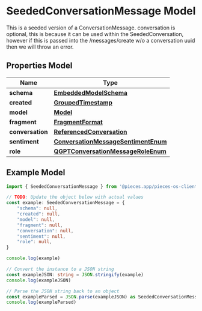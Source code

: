 
# SeededConversationMessage Model

This is a seeded version of a ConversationMessage.  conversation is optional, this is because it can be used within the SeededConversation, however if this is passed into the /messages/create w/o a conversation uuid then we will throw an error.

## Properties Model

Name | Type
------------ | -------------
**schema** | [**EmbeddedModelSchema**](EmbeddedModelSchema)
**created** | [**GroupedTimestamp**](GroupedTimestamp)
**model** | [**Model**](Model)
**fragment** | [**FragmentFormat**](FragmentFormat)
**conversation** | [**ReferencedConversation**](ReferencedConversation)
**sentiment** | [**ConversationMessageSentimentEnum**](ConversationMessageSentimentEnum)
**role** | [**QGPTConversationMessageRoleEnum**](QGPTConversationMessageRoleEnum)

## Example Model

```typescript
import { SeededConversationMessage } from '@pieces.app/pieces-os-client'

// TODO: Update the object below with actual values
const example: SeededConversationMessage = {
    "schema": null,
    "created": null,
    "model": null,
    "fragment": null,
    "conversation": null,
    "sentiment": null,
    "role": null,
}

console.log(example)

// Convert the instance to a JSON string
const exampleJSON: string = JSON.stringify(example)
console.log(exampleJSON)

// Parse the JSON string back to an object
const exampleParsed = JSON.parse(exampleJSON) as SeededConversationMessage
console.log(exampleParsed)
```


